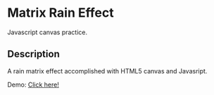 # Matrix Rain Effect

Javascript canvas practice.

## Description
A rain matrix effect accomplished with HTML5 canvas and Javasript.

Demo: [Click here!]()

